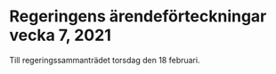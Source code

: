# Regeringens ärendeförteckningar vecka 7, 2021

Till regeringssammanträdet torsdag den 18 februari.
